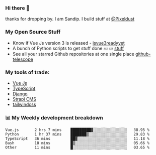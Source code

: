 ### Hi there 👋

thanks for dropping by.
I am Sandip. I build stuff at [@Pixeldust](github.com/pixeldust-in/)

###  **My Open Source Stuff**

 - Know if Vue Js version 3 is released -  [isvue3readyyet](https://github.com/sandiprb/isvue3readyyet)
 - A bunch of Python scripts to get stuff done 💤 💤 [stuff](https://github.com/sandiprb/stuff)
 - See all your starred Github repositories at one single place [github-telescope](https://github.com/sandiprb/github-telescope)



###  **My tools of trade:**
 - [Vue Js](https://github.com/vuejs/vue/)
 - [TypeScript](https://github.com/microsoft/TypeScript)
 - [Django](github.com/django/django)
 - [Strapi CMS](github.com/strapi/strapi)
 - [tailwindcss](https://github.com/tailwindlabs/tailwindcss)


###  📊 **My Weekly development breakdown**
<!--START_SECTION:waka-->

```text
Vue.js       2 hrs 7 mins    █████████▓░░░░░░░░░░░░░░░   38.95 %
Python       1 hr 37 mins    ███████▒░░░░░░░░░░░░░░░░░   29.83 %
TypeScript   36 mins         ██▓░░░░░░░░░░░░░░░░░░░░░░   11.18 %
Bash         18 mins         █▒░░░░░░░░░░░░░░░░░░░░░░░   05.66 %
Other        11 mins         █░░░░░░░░░░░░░░░░░░░░░░░░   03.65 %
```

<!--END_SECTION:waka-->
